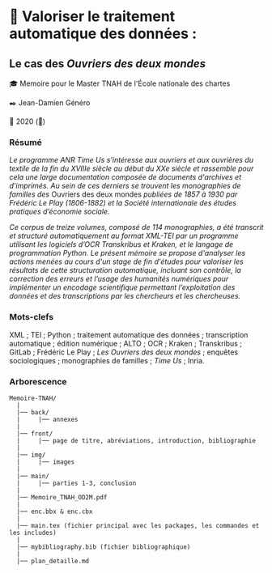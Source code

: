 #  :notebook_with_decorative_cover: Valoriser le traitement automatique des données : 

## Le cas des *Ouvriers des deux mondes*
 
:mortar_board: Memoire pour le Master TNAH de l'École nationale des chartes

:black_nib: Jean-Damien Généro

:calendar: 2020 (🦠)

### Résumé
*Le programme ANR Time Us s’intéresse aux ouvriers et aux ouvrières du textile de la fin du XVIIIe siècle au début du XXe siècle et rassemble pour cela une large documentation composée de documents d'archives et d'imprimés. Au sein de ces derniers se trouvent les monographies de familles des* Ouvriers des deux mondes *publiées de 1857 à 1930 par Frédéric Le Play (1806-1882) et la Société internationale des études pratiques d’économie sociale.*

*Ce corpus de treize volumes, composé de 114 monographies, a été transcrit et structuré automatiquement au format XML-TEI par un programme utilisant les logiciels d’OCR Transkribus et Kraken, et le langage de programmation Python. Le présent mémoire se propose d'analyser les actions menées au cours d'un stage de fin d'études pour valoriser les résultats de cette structuration automatique, incluant son contrôle, la correction des erreurs et l’usage des humanités numériques pour implémenter un encodage scientifique permettant l’exploitation des données et des transcriptions par les chercheurs et les chercheuses.*

### Mots-clefs

XML ; TEI ; Python ; traitement automatique des données ; transcription automatique ; édition numérique ; ALTO ; OCR ; Kraken ; Transkribus ; GitLab ; Frédéric Le Play ; *Les Ouvriers des deux mondes* ; enquêtes sociologiques ; monographies de familles ; *Time Us* ; Inria.

### Arborescence

```
Memoire-TNAH/
  |
  |── back/
  |     |── annexes
  |
  |── front/
  |     |── page de titre, abréviations, introduction, bibliographie
  |
  |── img/
  |     |── images
  |
  |── main/
  |     |── parties 1-3, conclusion
  |
  |── Memoire_TNAH_OD2M.pdf
  |
  |── enc.bbx & enc.cbx
  |
  |── main.tex (fichier principal avec les packages, les commandes et les includes)
  |
  |── mybibliography.bib (fichier bibliographique)
  |
  |── plan_detaille.md
```
